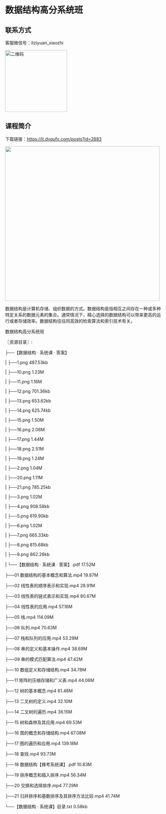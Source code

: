 # 数据结构高分系统班

## 联系方式

客服微信号：itziyuan_xiaozhi

<img src="https://ziyuanyun.oss-cn-guangzhou.aliyuncs.com/common/20240614073449/666b82192834a.jpg" width="200" height="200" alt="二维码">

## 课程简介

下载链接：https://it.dyqufx.com/posts?id=2883

<img src="https://ziyuanyun.oss-cn-guangzhou.aliyuncs.com/yun/20240515184410/664491fac260d.jpg" width="500" alt="">

  数据结构是计算机存储、组织数据的方式。数据结构是指相互之间存在一种或多种特定关系的数据元素的集合。通常情况下，精心选择的数据结构可以带来更高的运行或者存储效率。数据结构往往同高效的检索算法和索引技术有关。

 数据结构高分系统班



 〖资源目录〗:

 ├──【数据结构 · 系统课 · 答案】

 | ├──1.png 487.53kb

 | ├──10.png 1.23M

 | ├──11.png 1.16M

 | ├──12.png 701.36kb

 | ├──13.png 653.62kb

 | ├──14.png 625.74kb

 | ├──15.png 1.50M

 | ├──16.png 2.06M

 | ├──17.png 1.44M

 | ├──18.png 2.51M

 | ├──19.png 1.24M

 | ├──2.png 1.04M

 | ├──20.png 1.11M

 | ├──21.png 785.25kb

 | ├──3.png 1.02M

 | ├──4.png 908.58kb

 | ├──5.png 619.90kb

 | ├──6.png 1.02M

 | ├──7.png 665.33kb

 | ├──8.png 815.68kb

 | ├──9.png 862.26kb

 | └──【数据结构 · 系统课 · 答案】.pdf 17.52M

 ├──01 数据结构的基本概念和算法.mp4 19.87M

 ├──02 线性表的顺序表示和实现.mp4 28.91M

 ├──03 线性表的链式表示和实现.mp4 80.67M

 ├──04 线性表的应用.mp4 57.16M

 ├──05 栈.mp4 114.09M

 ├──06 队列.mp4 70.63M

 ├──07 栈和队列的应用.mp4 53.29M

 ├──08 串的定义和基本操作.mp4 38.69M

 ├──09 串的模式匹配算法.mp4 47.42M

 ├──10 数组定义和存储结构.mp4 34.78M

 ├──11 矩阵的压缩存储和广义表.mp4 44.06M

 ├──12 树的基本概念.mp4 61.48M

 ├──13 二叉树的定义.mp4 32.10M

 ├──14 二叉树的遍历.mp4 36.15M

 ├──15 树和森林及其应用.mp4 69.53M

 ├──16 图的概念和存储结构.mp4 67.08M

 ├──17 图的遍历和应用.mp4 139.18M

 ├──18 查找.mp4 93.73M

 ├──18 数据结构【蜂考系统课】.pdf 10.83M

 ├──19 排序概念和插入排序.mp4 56.34M

 ├──20 交换和选择排序.mp4 77.29M

 ├──21 归并排序和基数排序及其排序方法比较.mp4 41.74M

 └──【数据结构 · 系统课】目录.txt 0.58kb

  